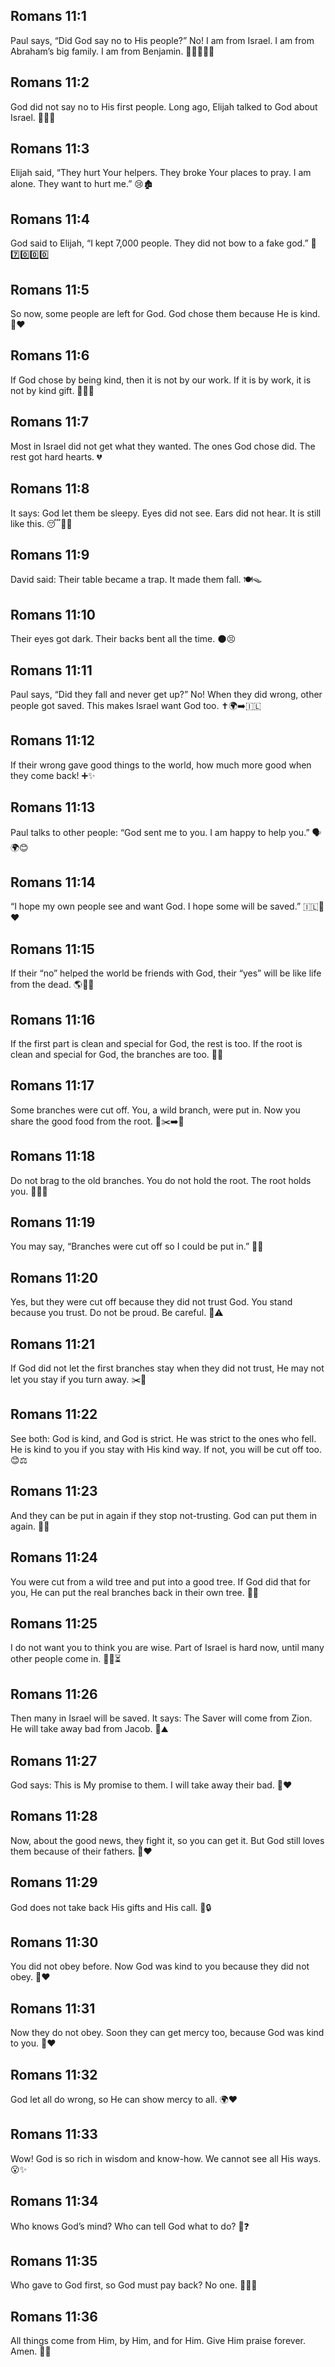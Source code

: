 ## Romans 11:1
Paul says, “Did God say no to His people?” No! I am from Israel. I am from Abraham’s big family. I am from Benjamin. 🙋‍♂️🇮🇱✨
## Romans 11:2
God did not say no to His first people. Long ago, Elijah talked to God about Israel. 🙏🇮🇱
## Romans 11:3
Elijah said, “They hurt Your helpers. They broke Your places to pray. I am alone. They want to hurt me.” 😢🏚️
## Romans 11:4
God said to Elijah, “I kept 7,000 people. They did not bow to a fake god.” 🙌7️⃣0️⃣0️⃣0️⃣
## Romans 11:5
So now, some people are left for God. God chose them because He is kind. 🌟❤️
## Romans 11:6
If God chose by being kind, then it is not by our work. If it is by work, it is not by kind gift. 🎁🚫💼
## Romans 11:7
Most in Israel did not get what they wanted. The ones God chose did. The rest got hard hearts. 💔
## Romans 11:8
It says: God let them be sleepy. Eyes did not see. Ears did not hear. It is still like this. 😴🙈🙉
## Romans 11:9
David said: Their table became a trap. It made them fall. 🍽️🪤
## Romans 11:10
Their eyes got dark. Their backs bent all the time. 🌑😣
## Romans 11:11
Paul says, “Did they fall and never get up?” No! When they did wrong, other people got saved. This makes Israel want God too. ✝️🌍➡️🇮🇱
## Romans 11:12
If their wrong gave good things to the world, how much more good when they come back! ➕✨
## Romans 11:13
Paul talks to other people: “God sent me to you. I am happy to help you.” 🗣️🌍😊
## Romans 11:14
“I hope my own people see and want God. I hope some will be saved.” 🇮🇱👀❤️
## Romans 11:15
If their “no” helped the world be friends with God, their “yes” will be like life from the dead. 🌎🤝✨
## Romans 11:16
If the first part is clean and special for God, the rest is too. If the root is clean and special for God, the branches are too. 🌱🌿
## Romans 11:17
Some branches were cut off. You, a wild branch, were put in. Now you share the good food from the root. 🌿✂️➡️🌳
## Romans 11:18
Do not brag to the old branches. You do not hold the root. The root holds you. 🙅‍♂️🌳
## Romans 11:19
You may say, “Branches were cut off so I could be put in.” 💭🌿
## Romans 11:20
Yes, but they were cut off because they did not trust God. You stand because you trust. Do not be proud. Be careful. 🙏⚠️
## Romans 11:21
If God did not let the first branches stay when they did not trust, He may not let you stay if you turn away. ✂️🌿
## Romans 11:22
See both: God is kind, and God is strict. He was strict to the ones who fell. He is kind to you if you stay with His kind way. If not, you will be cut off too. 😊⚖️
## Romans 11:23
And they can be put in again if they stop not-trusting. God can put them in again. 🔁🌿
## Romans 11:24
You were cut from a wild tree and put into a good tree. If God did that for you, He can put the real branches back in their own tree. 🌳🔁
## Romans 11:25
I do not want you to think you are wise. Part of Israel is hard now, until many other people come in. 🧠🚫⏳
## Romans 11:26
Then many in Israel will be saved. It says: The Saver will come from Zion. He will take away bad from Jacob. 🛟⛰️
## Romans 11:27
God says: This is My promise to them. I will take away their bad. 📜❤️
## Romans 11:28
Now, about the good news, they fight it, so you can get it. But God still loves them because of their fathers. 📖❤️
## Romans 11:29
God does not take back His gifts and His call. 🎁🔒
## Romans 11:30
You did not obey before. Now God was kind to you because they did not obey. 🔄❤️
## Romans 11:31
Now they do not obey. Soon they can get mercy too, because God was kind to you. 🤝❤️
## Romans 11:32
God let all do wrong, so He can show mercy to all. 🌍❤️
## Romans 11:33
Wow! God is so rich in wisdom and know-how. We cannot see all His ways. 😮✨
## Romans 11:34
Who knows God’s mind? Who can tell God what to do? 🤔❓
## Romans 11:35
Who gave to God first, so God must pay back? No one. 🙅‍♂️🎁
## Romans 11:36
All things come from Him, by Him, and for Him. Give Him praise forever. Amen. 🌟🙌
